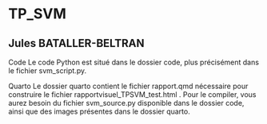 # TP_SVM
## Jules BATALLER-BELTRAN

Code
Le code Python est situé dans le dossier code, plus précisément dans le fichier svm_script.py.

Quarto
Le dossier quarto contient le fichier rapport.qmd nécessaire pour construire le fichier rapportvisuel_TPSVM_test.html
. Pour le compiler, vous aurez besoin du fichier svm_source.py disponible dans le dossier code, ainsi que des images présentes dans le dossier quarto.

